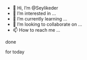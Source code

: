 - 👋 Hi, I’m @Seylikeder
- 👀 I’m interested in ...
- 🌱 I’m currently learning ...
- 💞️ I’m looking to collaborate on ...
- 📫 How to reach me ...

<!---
Seylikeder/Seylikeder is a ✨ special ✨ repository because its `README.md` (this file) appears on your GitHub profile.
You can click the Preview link to take a look at your changes.
--->done
for
today
